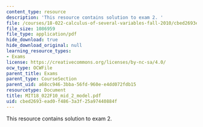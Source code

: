```yaml
---
content_type: resource
description: 'This resource contains solution to exam 2. '
file: /courses/18-022-calculus-of-several-variables-fall-2010/cbed2693ead0f4863a3f25a97440884f_MIT18_022F10_mid_2_model.pdf
file_size: 1086959
file_type: application/pdf
hide_download: true
hide_download_original: null
learning_resource_types:
- Exams
license: https://creativecommons.org/licenses/by-nc-sa/4.0/
ocw_type: OCWFile
parent_title: Exams
parent_type: CourseSection
parent_uid: a68cc946-3bba-56fd-960e-e4dd072fdb15
resourcetype: Document
title: MIT18_022F10_mid_2_model.pdf
uid: cbed2693-ead0-f486-3a3f-25a97440884f
---
```

This resource contains solution to exam 2. 
